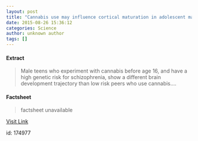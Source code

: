 ```yaml
---
layout: post
title: "Cannabis use may influence cortical maturation in adolescent males"
date: 2015-08-26 15:36:12
categories: Science
author: unknown author
tags: []
---
```



#### Extract
>Male teens who experiment with cannabis before age 16, and have a high genetic risk for schizophrenia, show a different brain development trajectory than low risk peers who use cannabis....

#### Factsheet
>factsheet unavailable

[Visit Link](http://www.sciencedaily.com/releases/2015/08/150826113612.htm)

id:  174977
